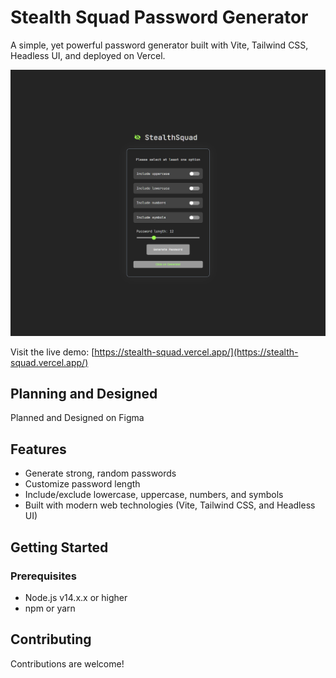 # Stealth Squad Password Generator

A simple, yet powerful password generator built with Vite, Tailwind CSS, Headless UI, and deployed on Vercel.

[![Stealth Squad Password Generator Screenshot](./public/screenshot.png)](https://stealth-squad.vercel.app/)

Visit the live demo: [https://stealth-squad.vercel.app/](https://stealth-squad.vercel.app/)

## Planning and Designed

Planned and Designed on Figma

## Features

- Generate strong, random passwords
- Customize password length
- Include/exclude lowercase, uppercase, numbers, and symbols
- Built with modern web technologies (Vite, Tailwind CSS, and Headless UI)

## Getting Started

### Prerequisites

- Node.js v14.x.x or higher
- npm or yarn

## Contributing

Contributions are welcome!
